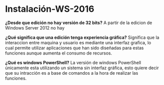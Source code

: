 # Instalación-WS-2016

**¿Desde que edición no hay versión de 32 bits?**
A partir de la edicion de Windows Server 2012 no hay 

**¿Qué significa que una edición tenga experiencia gráfica?**
Significa que la interaccion entre maquina y usuario es mediante una interfaz grafica, lo cual permite utilizar aplicaciones que han sido diseñadas para estas funciones aunque aumenta el consumo de recursos.

**¿Qué es windows PowerShell?**
La versión de windows PowerShell únicamente esta utilizando un sistema sin interfaz gráfica, esto quiere decir que su intracción es a base de comandos a la hora de realizar las funciones.
